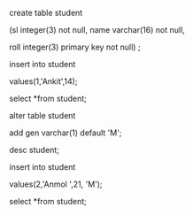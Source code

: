 create table student

(sl integer(3) not null, name varchar(16) not null,

roll integer(3) primary key not null) ;

insert into student 

values(1,'Ankit',14);

select *from student;

alter table student

add gen varchar(1) default 'M';

desc student;

insert into student 

values(2,'Anmol ',21, 'M');

select *from student;

